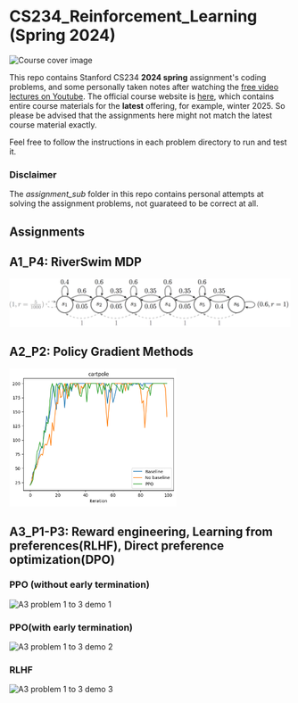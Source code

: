 # CS234_Reinforcement_Learning (Spring 2024)

<img alt="Course cover image" src="./Fig/RL.png" width="300">

This repo contains Stanford CS234 **2024 spring** assignment's coding problems, and some personally taken notes after watching the [free video lectures on Youtube](https://www.youtube.com/playlist?list=PLoROMvodv4rN4wG6Nk6sNpTEbuOSosZdX). The official course website is [here](https://web.stanford.edu/class/cs234/), which contains entire course materials for the **latest** offering, for example, winter 2025. So please be advised that the assignments here might not match the latest course material exactly.

Feel free to follow the instructions in each problem directory to run and test it.

### Disclaimer

The *assignment_sub* folder in this repo contains personal attempts at solving the assignment problems, not guarateed to be correct at all.

## Assignments

## A1_P4: RiverSwim MDP

<img alt="A1 problem 4 figure" src="./A1_code/RiverSwim_MDP.png" width="600">

## A2_P2: Policy Gradient Methods

<img alt="A2 problem 2 figure" src="./A2_code/code/results/results-cartpole.png" width="300">

## A3_P1-P3: Reward engineering, Learning from preferences(RLHF), Direct preference optimization(DPO)

### PPO (without early termination)

<img alt="A3 problem 1 to 3 demo 1" src="./A3_code/results/Hopper-v3-early-termination=False-seed=1/video.gif" width="300">

### PPO(with early termination)

<img alt="A3 problem 1 to 3 demo 2" src="./A3_code/results/Hopper-v3-early-termination=True-seed=1/video.gif" width="300">

### RLHF

<img alt="A3 problem 1 to 3 demo 3" src="./A3_code/results_rlhf/Hopper-v3-rlhf-seed=0/video.gif" width="300">

